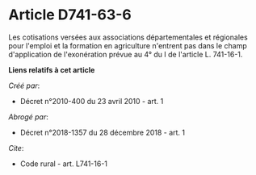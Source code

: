 # Article D741-63-6

Les cotisations versées aux associations départementales et régionales pour l'emploi et la formation en agriculture n'entrent
pas dans le champ d'application de l'exonération prévue au 4° du I de l'article L. 741-16-1.

**Liens relatifs à cet article**

_Créé par_:

  - Décret n°2010-400 du 23 avril 2010 - art. 1

_Abrogé par_:

  - Décret n°2018-1357 du 28 décembre 2018 - art. 1

_Cite_:

  - Code rural - art. L741-16-1
